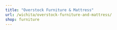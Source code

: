 ```yaml
---
title: "Overstock Furniture & Mattress"
url: /wichita/overstock-furniture-and-mattress/
shop: furniture
---
```

